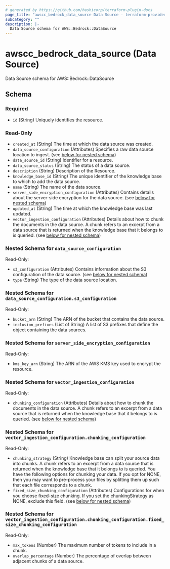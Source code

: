 ```yaml
---
# generated by https://github.com/hashicorp/terraform-plugin-docs
page_title: "awscc_bedrock_data_source Data Source - terraform-provider-awscc"
subcategory: ""
description: |-
  Data Source schema for AWS::Bedrock::DataSource
---
```


# awscc_bedrock_data_source (Data Source)

Data Source schema for AWS::Bedrock::DataSource



<!-- schema generated by tfplugindocs -->
## Schema

### Required

- `id` (String) Uniquely identifies the resource.

### Read-Only

- `created_at` (String) The time at which the data source was created.
- `data_source_configuration` (Attributes) Specifies a raw data source location to ingest. (see [below for nested schema](#nestedatt--data_source_configuration))
- `data_source_id` (String) Identifier for a resource.
- `data_source_status` (String) The status of a data source.
- `description` (String) Description of the Resource.
- `knowledge_base_id` (String) The unique identifier of the knowledge base to which to add the data source.
- `name` (String) The name of the data source.
- `server_side_encryption_configuration` (Attributes) Contains details about the server-side encryption for the data source. (see [below for nested schema](#nestedatt--server_side_encryption_configuration))
- `updated_at` (String) The time at which the knowledge base was last updated.
- `vector_ingestion_configuration` (Attributes) Details about how to chunk the documents in the data source. A chunk refers to an excerpt from a data source that is returned when the knowledge base that it belongs to is queried. (see [below for nested schema](#nestedatt--vector_ingestion_configuration))

<a id="nestedatt--data_source_configuration"></a>
### Nested Schema for `data_source_configuration`

Read-Only:

- `s3_configuration` (Attributes) Contains information about the S3 configuration of the data source. (see [below for nested schema](#nestedatt--data_source_configuration--s3_configuration))
- `type` (String) The type of the data source location.

<a id="nestedatt--data_source_configuration--s3_configuration"></a>
### Nested Schema for `data_source_configuration.s3_configuration`

Read-Only:

- `bucket_arn` (String) The ARN of the bucket that contains the data source.
- `inclusion_prefixes` (List of String) A list of S3 prefixes that define the object containing the data sources.



<a id="nestedatt--server_side_encryption_configuration"></a>
### Nested Schema for `server_side_encryption_configuration`

Read-Only:

- `kms_key_arn` (String) The ARN of the AWS KMS key used to encrypt the resource.


<a id="nestedatt--vector_ingestion_configuration"></a>
### Nested Schema for `vector_ingestion_configuration`

Read-Only:

- `chunking_configuration` (Attributes) Details about how to chunk the documents in the data source. A chunk refers to an excerpt from a data source that is returned when the knowledge base that it belongs to is queried. (see [below for nested schema](#nestedatt--vector_ingestion_configuration--chunking_configuration))

<a id="nestedatt--vector_ingestion_configuration--chunking_configuration"></a>
### Nested Schema for `vector_ingestion_configuration.chunking_configuration`

Read-Only:

- `chunking_strategy` (String) Knowledge base can split your source data into chunks. A chunk refers to an excerpt from a data source that is returned when the knowledge base that it belongs to is queried. You have the following options for chunking your data. If you opt for NONE, then you may want to pre-process your files by splitting them up such that each file corresponds to a chunk.
- `fixed_size_chunking_configuration` (Attributes) Configurations for when you choose fixed-size chunking. If you set the chunkingStrategy as NONE, exclude this field. (see [below for nested schema](#nestedatt--vector_ingestion_configuration--chunking_configuration--fixed_size_chunking_configuration))

<a id="nestedatt--vector_ingestion_configuration--chunking_configuration--fixed_size_chunking_configuration"></a>
### Nested Schema for `vector_ingestion_configuration.chunking_configuration.fixed_size_chunking_configuration`

Read-Only:

- `max_tokens` (Number) The maximum number of tokens to include in a chunk.
- `overlap_percentage` (Number) The percentage of overlap between adjacent chunks of a data source.

